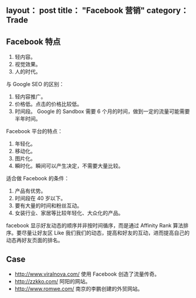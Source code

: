 layout： post
title： "Facebook 营销"
category： Trade
---

## Facebook 特点

1. 轻内容。
2. 视觉效果。
3. 人的时代。

与 Google SEO 的区别：

1. 轻内容推广。
2. 价格低。点击的价格比较低。
3. 时间段。 Google 的 Sandbox 需要 6 个月的时间，做到一定的流量可能需要半年时间。

Facebook 平台的特点：

1. 年轻化。
2. 移动化。
3. 图片化。
4. 瞬时化。瞬间可以产生决定，不需要大量比较。

适合做 Facebook 的条件：

1. 产品有优势。
2. 时间段在 40 岁以下。
3. 要有大量的时间和粉丝互动。
4. 女装行业、家居等比较年轻化、大众化的产品。

facebook 显示好友动态的顺序并非按时间循序，而是通过 Affinity Rank 算法排序。要尽量让好友区 Like 我们我们的动态，提高和好友的互动，进而提高自己的动态再好友页面的排名。

## Case

- <http://www.viralnova.com/> 使用 Facebook 创造了流量传奇。
- <http://zzkko.com/> 阿阳的网站。
- <http://www.romwe.com/> 南京的李鹏创建的外贸网站。